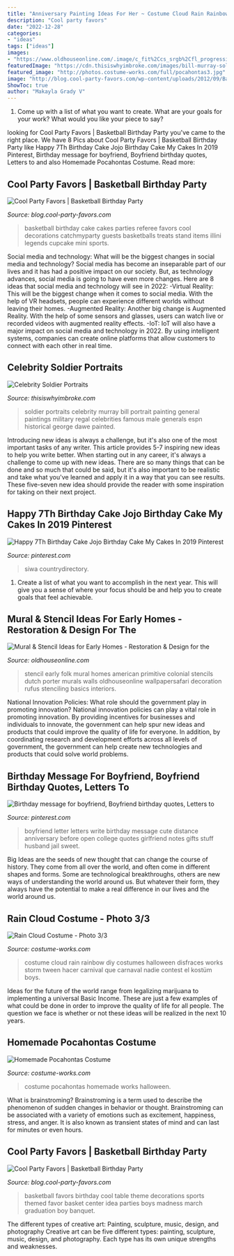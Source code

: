 ```yaml
---
title: "Anniversary Painting Ideas For Her ~ Costume Cloud Rain Rainbow Diy Costumes Halloween Disfraces Works Storm Tween Hacer Carnival Que Carnaval Nadie Contest El Kostüm Boys"
description: "Cool party favors"
date: "2022-12-28"
categories:
- "ideas"
tags: ["ideas"]
images:
- "https://www.oldhouseonline.com/.image/c_fit%2Ccs_srgb%2Cfl_progressive%2Ch_406%2Cq_auto:good%2Cw_620/MTQ0NDY3MDAzNjExMDk2Mzc4/porter-was-also-a-stencil-artist-this-overall-pattern-looks-to-pennsylvania-dutch-folk-art-motifs-photo-brian-vanden-brink.jpg"
featuredImage: "https://cdn.thisiswhyimbroke.com/images/bill-murray-soldier-portrait3.jpg"
featured_image: "http://photos.costume-works.com/full/pocahontas3.jpg"
image: "http://blog.cool-party-favors.com/wp-content/uploads/2012/09/Basketball-Favors-739x1024.jpg"
ShowToc: true
author: "Makayla Grady V"
---
```



1. Come up with a list of what you want to create. What are your goals for your work? What would you like your piece to say? 

	

		
looking for Cool Party Favors | Basketball Birthday Party you've came to the right place. We have 8 Pics about Cool Party Favors | Basketball Birthday Party like Happy 7Th Birthday Cake Jojo Birthday Cake My Cakes In 2019 Pinterest, Birthday message for boyfriend, Boyfriend birthday quotes, Letters to and also Homemade Pocahontas Costume. Read more:
		
    
## Cool Party Favors | Basketball Birthday Party

<img loading=lazy src="http://blog.cool-party-favors.com/wp-content/uploads/2012/09/Basketball-Cake.jpg" onerror="this.onerror=null;this.src='https://tse2.mm.bing.net/th?id=OIP.QrRaO-Yelfao6AGk0PELPgHaLG&amp;pid=15.1';" alt="Cool Party Favors | Basketball Birthday Party">

_Source: blog.cool-party-favors.com_

>basketball birthday cake cakes parties referee favors cool decorations catchmyparty guests basketballs treats stand items illini legends cupcake mini sports. 

	

Social media and technology: What will be the biggest changes in social media and technology?
Social media has become an inseparable part of our lives and it has had a positive impact on our society. But, as technology advances, social media is going to have even more changes. Here are 8 ideas that social media and technology will see in 2022: 
-Virtual Reality: This will be the biggest change when it comes to social media. With the help of VR headsets, people can experience different worlds without leaving their homes. 
-Augmented Reality: Another big change is Augmented Reality. With the help of some sensors and glasses, users can watch live or recorded videos with augmented reality effects. 
-IoT: IoT will also have a major impact on social media and technology in 2022. By using intelligent systems, companies can create online platforms that allow customers to connect with each other in real time.

    
## Celebrity Soldier Portraits

<img loading=lazy src="https://cdn.thisiswhyimbroke.com/images/bill-murray-soldier-portrait3.jpg" onerror="this.onerror=null;this.src='https://tse4.mm.bing.net/th?id=OIP.HN2qWiQNX_xcmvAlWN9d4AHaGL&amp;pid=15.1';" alt="Celebrity Soldier Portraits">

_Source: thisiswhyimbroke.com_

>soldier portraits celebrity murray bill portrait painting general paintings military regal celebrities famous male generals espn historical george dawe painted. 

	

Introducing new ideas is always a challenge, but it's also one of the most important tasks of any writer. This article provides 5-7 inspiring new ideas to help you write better.
When starting out in any career, it's always a challenge to come up with new ideas. There are so many things that can be done and so much that could be said, but it's also important to be realistic and take what you've learned and apply it in a way that you can see results. These five-seven new idea should provide the reader with some inspiration for taking on their next project.

    
## Happy 7Th Birthday Cake Jojo Birthday Cake My Cakes In 2019 Pinterest

<img loading=lazy src="https://i.pinimg.com/736x/b3/8e/18/b38e18cf7df74bdb1f56f0907377580e.jpg" onerror="this.onerror=null;this.src='https://tse2.mm.bing.net/th?id=OIP.khr9NHbtqt3YPfIoP0rr7QHaNY&amp;pid=15.1';" alt="Happy 7Th Birthday Cake Jojo Birthday Cake My Cakes In 2019 Pinterest">

_Source: pinterest.com_

>siwa countrydirectory. 

	

1. Create a list of what you want to accomplish in the next year. This will give you a sense of where your focus should be and help you to create goals that feel achievable.

    
## Mural &amp; Stencil Ideas For Early Homes - Restoration &amp; Design For The

<img loading=lazy src="https://www.oldhouseonline.com/.image/c_fit%2Ccs_srgb%2Cfl_progressive%2Ch_406%2Cq_auto:good%2Cw_620/MTQ0NDY3MDAzNjExMDk2Mzc4/porter-was-also-a-stencil-artist-this-overall-pattern-looks-to-pennsylvania-dutch-folk-art-motifs-photo-brian-vanden-brink.jpg" onerror="this.onerror=null;this.src='https://tse3.mm.bing.net/th?id=OIP.Ecv31hZUJZ9GA9dC5IMp8QHaHy&amp;pid=15.1';" alt="Mural &amp; Stencil Ideas for Early Homes - Restoration &amp; Design for the">

_Source: oldhouseonline.com_

>stencil early folk mural homes american primitive colonial stencils dutch porter murals walls oldhouseonline wallpapersafari decoration rufus stenciling basics interiors. 

	

National Innovation Policies: What role should the government play in promoting innovation?
National innovation policies can play a vital role in promoting innovation. By providing incentives for businesses and individuals to innovate, the government can help spur new ideas and products that could improve the quality of life for everyone. In addition, by coordinating research and development efforts across all levels of government, the government can help create new technologies and products that could solve world problems.

    
## Birthday Message For Boyfriend, Boyfriend Birthday Quotes, Letters To

<img loading=lazy src="https://i.pinimg.com/736x/21/8f/86/218f8611c4b16880561227f856211f79--letter-to-my-boyfriend-boyfriend-stuff.jpg" onerror="this.onerror=null;this.src='https://tse3.mm.bing.net/th?id=OIP.f7WZCjocbSQ_Mdl_1lRESwAAAA&amp;pid=15.1';" alt="Birthday message for boyfriend, Boyfriend birthday quotes, Letters to">

_Source: pinterest.com_

>boyfriend letter letters write birthday message cute distance anniversary before open college quotes girlfriend notes gifts stuff husband jail sweet. 

	

Big Ideas are the seeds of new thought that can change the course of history. They come from all over the world, and often come in different shapes and forms. Some are technological breakthroughs, others are new ways of understanding the world around us. But whatever their form, they always have the potential to make a real difference in our lives and the world around us.

    
## Rain Cloud Costume - Photo 3/3

<img loading=lazy src="http://photos.costume-works.com/full/rain_cloud2.jpg" onerror="this.onerror=null;this.src='https://tse1.mm.bing.net/th?id=OIP.TrXQKqSX1Um6LmQtXgaUqAHaMI&amp;pid=15.1';" alt="Rain Cloud Costume - Photo 3/3">

_Source: costume-works.com_

>costume cloud rain rainbow diy costumes halloween disfraces works storm tween hacer carnival que carnaval nadie contest el kostüm boys. 

	

Ideas for the future of the world range from legalizing marijuana to implementing a universal Basic Income. These are just a few examples of what could be done in order to improve the quality of life for all people. The question we face is whether or not these ideas will be realized in the next 10 years.

    
## Homemade Pocahontas Costume

<img loading=lazy src="http://photos.costume-works.com/full/pocahontas3.jpg" onerror="this.onerror=null;this.src='https://tse2.mm.bing.net/th?id=OIP.EH113BgruNm0Xg1B_APTGwHaPz&amp;pid=15.1';" alt="Homemade Pocahontas Costume">

_Source: costume-works.com_

>costume pocahontas homemade works halloween. 

	

What is brainstroming?
Brainstroming is a term used to describe the phenomenon of sudden changes in behavior or thought. Brainstroming can be associated with a variety of emotions such as excitement, happiness, stress, and anger. It is also known as transient states of mind and can last for minutes or even hours.

    
## Cool Party Favors | Basketball Birthday Party

<img loading=lazy src="http://blog.cool-party-favors.com/wp-content/uploads/2012/09/Basketball-Favors-739x1024.jpg" onerror="this.onerror=null;this.src='https://tse1.mm.bing.net/th?id=OIP.dgGt56amOblsK2ME3TWaKQHaKQ&amp;pid=15.1';" alt="Cool Party Favors | Basketball Birthday Party">

_Source: blog.cool-party-favors.com_

>basketball favors birthday cool table theme decorations sports themed favor basket center idea parties boys madness march graduation boy banquet. 

	

The different types of creative art: Painting, sculpture, music, design, and photography
Creative art can be five different types: painting, sculpture, music, design, and photography. Each type has its own unique strengths and weaknesses.

